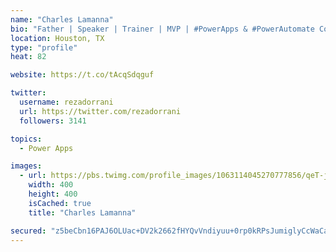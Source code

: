 ```yaml
---
name: "Charles Lamanna"
bio: "Father | Speaker | Trainer | MVP | #PowerApps & #PowerAutomate Community Super User | YouTuber Right-pointing triangle http://youtube.com/c/rezadorrani | Learn - Share - Clockwise rightwards and leftwards open circle arrows"
location: Houston, TX
type: "profile"
heat: 82

website: https://t.co/tAcqSdqguf

twitter:
  username: rezadorrani
  url: https://twitter.com/rezadorrani
  followers: 3141

topics:
  - Power Apps

images:
  - url: https://pbs.twimg.com/profile_images/1063114045270777856/qeT-jpWr_400x400.jpg
    width: 400
    height: 400
    isCached: true
    title: "Charles Lamanna"

secured: "z5beCbn16PAJ6OLUac+DV2k2662fHYQvVndiyuu+0rp0kRPsJumiglyCcWaCagUOpIA4Y+185ksc5T9X2AIhWJHpCbMBXsbbdk+Uznvpub2bCWeKab4F10OOb+kYHrT8whrHNhMPnUEjdnDWtR5yFdoGWfJpmdw3Sdkxmp3SYoAjjksBmvsNtTvVKuMsqGCpNJI2q2p1/uw2HfwMWyXP5qqZI3idYFOSOm+6jEuScKJd0Dq+CyozPWMD2rJPN/I7YKAmqiCi8d3+46Bx5DS4KMhYC34MaB7HTnbQGiAHDL6uFdL+vzZYDnPmATonWGmTITl7p/UsdZ6KtNaDK21JqofKAAGfojAvHPsz7dWzVNgPTDuANOAqqkoS+VR2M132DmefaD2DFa7JMs46EtnDgBnCHgj7aO1gSEXikjgK288=;Xu9i6JT/mbqngID2pb2FSw=="
---
```


